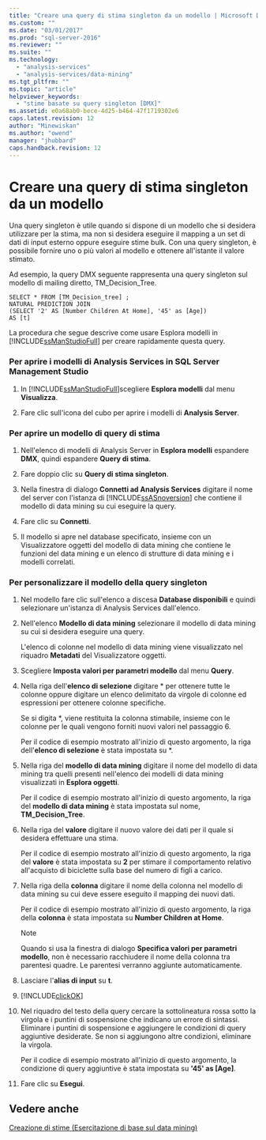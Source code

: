 ```yaml
---
title: "Creare una query di stima singleton da un modello | Microsoft Docs"
ms.custom: ""
ms.date: "03/01/2017"
ms.prod: "sql-server-2016"
ms.reviewer: ""
ms.suite: ""
ms.technology: 
  - "analysis-services"
  - "analysis-services/data-mining"
ms.tgt_pltfrm: ""
ms.topic: "article"
helpviewer_keywords: 
  - "stime basate su query singleton [DMX]"
ms.assetid: e0a68ab0-bece-4d25-b464-47f1719302e6
caps.latest.revision: 12
author: "Minewiskan"
ms.author: "owend"
manager: "jhubbard"
caps.handback.revision: 12
---
```

# Creare una query di stima singleton da un modello
  Una query singleton è utile quando si dispone di un modello che si desidera utilizzare per la stima, ma non si desidera eseguire il mapping a un set di dati di input esterno oppure eseguire stime bulk. Con una query singleton, è possibile fornire uno o più valori al modello e ottenere all'istante il valore stimato.  
  
 Ad esempio, la query DMX seguente rappresenta una query singleton sul modello di mailing diretto, TM_Decision_Tree.  
  
```  
SELECT * FROM [TM_Decision_tree] ;  
NATURAL PREDICTION JOIN  
(SELECT '2' AS [Number Children At Home], '45' as [Age])  
AS [t]  
```  
  
 La procedura che segue descrive come usare Esplora modelli in [!INCLUDE[ssManStudioFull](../../includes/ssmanstudiofull-md.md)] per creare rapidamente questa query.  
  
### Per aprire i modelli di Analysis Services in SQL Server Management Studio  
  
1.  In [!INCLUDE[ssManStudioFull](../../includes/ssmanstudiofull-md.md)]scegliere **Esplora modelli** dal menu **Visualizza**.  
  
2.  Fare clic sull'icona del cubo per aprire i modelli di **Analysis Server**.  
  
### Per aprire un modello di query di stima  
  
1.  Nell'elenco di modelli di Analysis Server in **Esplora modelli** espandere **DMX**, quindi espandere **Query di stima**.  
  
2.  Fare doppio clic su **Query di stima singleton**.  
  
3.  Nella finestra di dialogo **Connetti ad Analysis Services** digitare il nome del server con l'istanza di [!INCLUDE[ssASnoversion](../../includes/ssasnoversion-md.md)] che contiene il modello di data mining su cui eseguire la query.  
  
4.  Fare clic su **Connetti**.  
  
5.  Il modello si apre nel database specificato, insieme con un Visualizzatore oggetti del modello di data mining che contiene le funzioni del data mining e un elenco di strutture di data mining e i modelli correlati.  
  
### Per personalizzare il modello della query singleton  
  
1.  Nel modello fare clic sull'elenco a discesa **Database disponibili** e quindi selezionare un'istanza di Analysis Services dall'elenco.  
  
2.  Nell'elenco **Modello di data mining** selezionare il modello di data mining su cui si desidera eseguire una query.  
  
     L'elenco di colonne nel modello di data mining viene visualizzato nel riquadro **Metadati** del Visualizzatore oggetti.  
  
3.  Scegliere **Imposta valori per parametri modello** dal menu **Query**.  
  
4.  Nella riga dell'**elenco di selezione** digitare * per ottenere tutte le colonne oppure digitare un elenco delimitato da virgole di colonne ed espressioni per ottenere colonne specifiche.  
  
     Se si digita *, viene restituita la colonna stimabile, insieme con le colonne per le quali vengono forniti nuovi valori nel passaggio 6.  
  
     Per il codice di esempio mostrato all'inizio di questo argomento, la riga dell'**elenco di selezione** è stata impostata su *.  
  
5.  Nella riga del **modello di data mining** digitare il nome del modello di data mining tra quelli presenti nell'elenco dei modelli di data mining visualizzati in **Esplora oggetti**.  
  
     Per il codice di esempio mostrato all'inizio di questo argomento, la riga del **modello di data mining** è stata impostata sul nome, **TM_Decision_Tree**.  
  
6.  Nella riga del **valore** digitare il nuovo valore dei dati per il quale si desidera effettuare una stima.  
  
     Per il codice di esempio mostrato all'inizio di questo argomento, la riga del **valore** è stata impostata su **2** per stimare il comportamento relativo all'acquisto di biciclette sulla base del numero di figli a carico.  
  
7.  Nella riga della **colonna** digitare il nome della colonna nel modello di data mining su cui deve essere eseguito il mapping dei nuovi dati.  
  
     Per il codice di esempio mostrato all'inizio di questo argomento, la riga della **colonna** è stata impostata su **Number Children at Home**.  
  
    > [!NOTE]  
    >  Quando si usa la finestra di dialogo **Specifica valori per parametri modello**, non è necessario racchiudere il nome della colonna tra parentesi quadre. Le parentesi verranno aggiunte automaticamente.  
  
8.  Lasciare l'**alias di input** su **t**.  
  
9. [!INCLUDE[clickOK](../../includes/clickok-md.md)]  
  
10. Nel riquadro del testo della query cercare la sottolineatura rossa sotto la virgola e i puntini di sospensione che indicano un errore di sintassi. Eliminare i puntini di sospensione e aggiungere le condizioni di query aggiuntive desiderate. Se non si aggiungono altre condizioni, eliminare la virgola.  
  
     Per il codice di esempio mostrato all'inizio di questo argomento, la condizione di query aggiuntive è stata impostata su **'45' as [Age]**.  
  
11. Fare clic su **Esegui**.  
  
## Vedere anche  
 [Creazione di stime &#40;Esercitazione di base sul data mining&#41;](../Topic/Creating%20Predictions%20\(Basic%20Data%20Mining%20Tutorial\).md)  
  
  